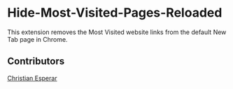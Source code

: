 # Hide-Most-Visited-Pages-Reloaded
This extension removes the Most Visited website links from the default New Tab page in Chrome.

## Contributors

[Christian Esperar](https://twitter.com/ChristEsperar)

